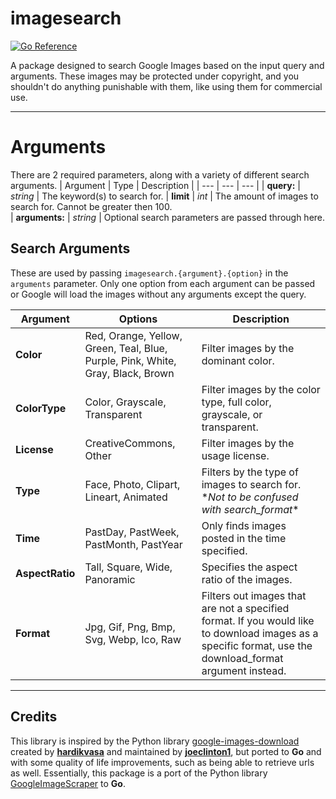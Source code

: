 # imagesearch
[![Go Reference](https://pkg.go.dev/badge/github.com/jibble330/imagesearch.svg)](https://pkg.go.dev/github.com/jibble330/imagesearch)

A package designed to search Google Images based on the input query and arguments. These images may be protected under copyright, and you shouldn't do anything punishable with them, like using them for commercial use. 

---
# Arguments

There are 2 required parameters, along with a variety of different search arguments.
| Argument | Type | Description |
| --- | --- | --- |
| **query:** | *string* | The keyword(s) to search for.
| **limit** | *int* | The amount of images to search for. Cannot be greater then 100.  
| **arguments:** | *string* | Optional search parameters are passed through here.

## Search Arguments

These are used by passing ```imagesearch.{argument}.{option}``` in the ```arguments``` parameter. Only one option from each argument can be passed or Google will load the images without any arguments except the query.

| Argument | Options | Description |
| --- | --- | --- |
| **Color** | Red, Orange, Yellow, Green, Teal, Blue, Purple, Pink, White, Gray, Black, Brown | Filter images by the dominant color. |
| **ColorType** | Color, Grayscale, Transparent | Filter images by the color type, full color, grayscale, or transparent. |
| **License** | CreativeCommons, Other | Filter images by the usage license. |
| **Type** | Face, Photo, Clipart, Lineart, Animated | Filters by the type of images to search for. \**Not to be confused with search_format*\* |
| **Time** | PastDay, PastWeek, PastMonth, PastYear | Only finds images posted in the time specified. |
**AspectRatio** | Tall, Square, Wide, Panoramic | Specifies the aspect ratio of the images. |
**Format** | Jpg, Gif, Png, Bmp, Svg, Webp, Ico, Raw | Filters out images that are not a specified format. If you would like to download images as a specific format, use the download_format argument instead. |

---

## Credits
This library is inspired by the Python library [google-images-download](https://www.github.com/joeclinton1/google-images-download) created by **[hardikvasa](https://www.github.com/hardikvasa)** and maintained by **[joeclinton1](https://www.github.com/joeclinton1)**, but ported to **Go** and with some quality of life improvements, such as being able to retrieve urls as well. Essentially, this package is a port of the Python library [GoogleImageScraper](https://www.github.com/Jibble330/GoogleImageScraper) to **Go**.